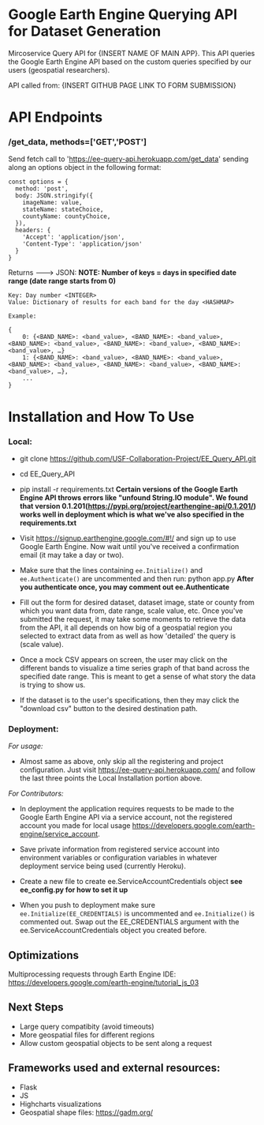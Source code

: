 # Google Earth Engine Querying API for Dataset Generation

Mircoservice Query API for {INSERT NAME OF MAIN APP}. This API queries the Google Earth Engine API based on the custom queries specified by our users (geospatial researchers).

API called from: {INSERT GITHUB PAGE LINK TO FORM SUBMISSION}

# API Endpoints

### /get_data, methods=['GET','POST']

Send fetch call to 'https://ee-query-api.herokuapp.com/get_data' sending along an options object in the following format:

    const options = {
      method: 'post',
      body: JSON.stringify({
        imageName: value,
        stateName: stateChoice,
        countyName: countyChoice,
      }),
      headers: {
        'Accept': 'application/json',
        'Content-Type': 'application/json'
      }
    }

Returns ---> JSON:
__NOTE: Number of keys = days in specified date range (date range starts from 0)__

    Key: Day number <INTEGER>
    Value: Dictionary of results for each band for the day <HASHMAP>

    Example:

    {
        0: {<BAND_NAME>: <band_value>, <BAND_NAME>: <band_value>, <BAND_NAME>: <band_value>, <BAND_NAME>: <band_value>, <BAND_NAME>:<band_value>, …}
        1: {<BAND_NAME>: <band_value>, <BAND_NAME>: <band_value>, <BAND_NAME>: <band_value>, <BAND_NAME>: <band_value>, <BAND_NAME>: <band_value>, …},
        ...
    }


# Installation and How To Use

### Local:
* git clone https://github.com/USF-Collaboration-Project/EE_Query_API.git
* cd EE_Query_API
* pip install -r requirements.txt __Certain versions of the Google Earth Engine API throws errors like "unfound String.IO module". We found that version 0.1.201(https://pypi.org/project/earthengine-api/0.1.201/) works well in deployment which is what we've also specified in the requirements.txt__

* Visit https://signup.earthengine.google.com/#!/ and sign up to use Google Earth Engine. Now wait until you've received a confirmation email (it may take a day or two).

* Make sure that the lines containing `ee.Initialize()` and `ee.Authenticate()` are uncommented and then run: python app.py __After you authenticate once, you may comment out ee.Authenticate__

* Fill out the form for desired dataset, dataset image, state or county from which you want data from, date range, scale value, etc. Once you've submitted the request, it may take some moments to retrieve the data from the API, it all depends on how big of a geospatial region you selected to extract data from as well as how 'detailed' the query is (scale value).

* Once a mock CSV appears on screen, the user may click on the different bands to visualize a time series graph of that band across the specified date range. This is meant to get a sense of what story the data is trying to show us.

* If the dataset is to the user's specifications, then they may click the "download csv" button to the desired destination path.

### Deployment:

*For usage:*
* Almost same as above, only skip all the registering and project configuration. Just visit https://ee-query-api.herokuapp.com/ and follow the last three points the Local Installation portion above.

*For Contributors:*
* In deployment the application requires requests to be made to the Google Earth Engine API via a service account, not the registered account you made for local usage https://developers.google.com/earth-engine/service_account.

* Save private information from registered service account into environment variables or configuration variables in whatever deployment service being used (currently Heroku).

* Create a new file to create ee.ServiceAccountCredentials object __see ee_config.py for how to set it up__

* When you push to deployment make sure `ee.Initialize(EE_CREDENTIALS)` is uncommented and `ee.Initialize()` is commented out. Swap out the EE_CREDENTIALS argument with the ee.ServiceAccountCredentials object you created before.


## Optimizations
Multiprocessing requests through Earth Engine IDE:
https://developers.google.com/earth-engine/tutorial_js_03


## Next Steps
* Large query compatibity (avoid timeouts)
* More geospatial files for different regions
* Allow custom geospatial objects to be sent along a request

## Frameworks used and external resources:
* Flask
* JS
* Highcharts visualizations
* Geospatial shape files: https://gadm.org/
